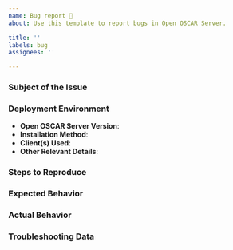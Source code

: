 ```yaml
---
name: Bug report 🐞
about: Use this template to report bugs in Open OSCAR Server.

title: ''
labels: bug
assignees: ''

---
```


<!--
    ### 🚀 Please Update First! 🚀
    Please ensure you're using the latest [release](https://github.com/mk6i/open-oscar-server/releases) of Open OSCAR Server before reporting.
-->

<!--
Hello! 👋 Thank you for reporting an issue with Open OSCAR Server. To help us solve the problem quickly, please fill out the following template.
Feel free to adjust or remove any parts that aren't relevant to your issue.

Remember to avoid sharing sensitive information like passwords or personal data.
-->

### Subject of the Issue
<!-- Briefly describe the problem you're encountering. -->

### Deployment Environment
* **Open OSCAR Server Version**: <!-- Version number -->
* **Installation Method**: <!-- Pre-built, built from source, etc. -->
* **Client(s) Used**: <!-- AIM 5.1.3036, Miranda IM 0.10.80, Pidgin 2.12, etc. -->
* **Other Relevant Details**: <!-- Any additional context about your setup -->

### Steps to Reproduce
<!-- Detailed steps to reproduce the issue. Include any specific settings or configurations you used. -->

### Expected Behavior
<!-- Describe what you expected to happen. -->

### Actual Behavior
<!-- Describe what actually happened instead. -->

### Troubleshooting Data
<!-- Attach any relevant log files, screenshots, or other troubleshooting data that might help diagnose the issue. -->

